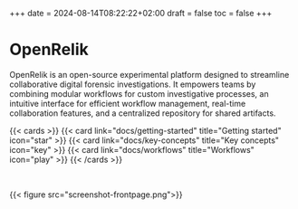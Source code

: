+++
date = 2024-08-14T08:22:22+02:00
draft = false
toc = false
+++

# OpenRelik

OpenRelik is an open-source experimental platform designed to streamline collaborative digital forensic investigations. It empowers teams by combining modular workflows for custom investigative processes, an intuitive interface for efficient workflow management, real-time collaboration features, and a centralized repository for shared artifacts.

{{< cards >}}
    {{< card link="docs/getting-started" title="Getting started" icon="star" >}}
    {{< card link="docs/key-concepts" title="Key concepts" icon="key" >}}
    {{< card link="docs/workflows" title="Workflows" icon="play" >}}
{{< /cards >}}

<br>

{{< figure src="screenshot-frontpage.png">}}
